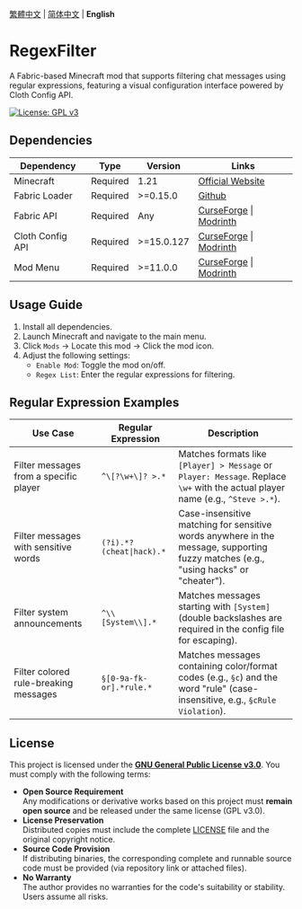 [繁體中文](./README_TW.md) | [简体中文](./README.md) | **English**

# RegexFilter

A Fabric-based Minecraft mod that supports filtering chat messages using regular
expressions, featuring a visual configuration interface powered by Cloth Config
API.

[![License: GPL v3](https://img.shields.io/badge/License-GPLv3-blue.svg)](https://www.gnu.org/licenses/gpl-3.0)

## Dependencies

| Dependency       | Type     | Version    | Links                                                                                                                            |
| ---------------- | -------- | ---------- | -------------------------------------------------------------------------------------------------------------------------------- |
| Minecraft        | Required | 1.21       | [Official Website](https://www.minecraft.net/)                                                                                   |
| Fabric Loader    | Required | >=0.15.0   | [Github](https://github.com/FabricMC/fabric-loader)                                                                              |
| Fabric API       | Required | Any        | [CurseForge](https://www.curseforge.com/minecraft/mc-mods/fabric-api) &#124; [Modrinth](https://modrinth.com/mod/fabric-api)     |
| Cloth Config API | Required | >=15.0.127 | [CurseForge](https://www.curseforge.com/minecraft/mc-mods/cloth-config) &#124; [Modrinth](https://modrinth.com/mod/cloth-config) |
| Mod Menu         | Required | >=11.0.0   | [CurseForge](https://www.curseforge.com/minecraft/mc-mods/modmenu) &#124; [Modrinth](https://modrinth.com/mod/modmenu)           |

## Usage Guide

1. Install all dependencies.
2. Launch Minecraft and navigate to the main menu.
3. Click `Mods` → Locate this mod → Click the mod icon.
4. Adjust the following settings:
   - `Enable Mod`: Toggle the mod on/off.
   - `Regex List`: Enter the regular expressions for filtering.

## Regular Expression Examples

| Use Case                               | Regular Expression       | Description                                                                                                                         |
| -------------------------------------- | ------------------------ | ----------------------------------------------------------------------------------------------------------------------------------- |
| Filter messages from a specific player | `^\[?\w+\]? >.*`         | Matches formats like `[Player] > Message` or `Player: Message`. Replace `\w+` with the actual player name (e.g., `^Steve >.*`).     |
| Filter messages with sensitive words   | `(?i).*?(cheat\|hack).*` | Case-insensitive matching for sensitive words anywhere in the message, supporting fuzzy matches (e.g., "using hacks" or "cheater"). |
| Filter system announcements            | `^\\[System\\].*`        | Matches messages starting with `[System]` (double backslashes are required in the config file for escaping).                        |
| Filter colored rule-breaking messages  | `§[0-9a-fk-or].*rule.*`  | Matches messages containing color/format codes (e.g., `§c`) and the word "rule" (case-insensitive, e.g., `§cRule Violation`).       |

## License

This project is licensed under the
**[GNU General Public License v3.0](LICENSE)**. You must comply with the
following terms:

- **Open Source Requirement**  
  Any modifications or derivative works based on this project must **remain open
  source** and be released under the same license (GPL v3.0).
- **License Preservation**  
  Distributed copies must include the complete [LICENSE](LICENSE) file and the
  original copyright notice.
- **Source Code Provision**  
  If distributing binaries, the corresponding complete and runnable source code
  must be provided (via repository link or attached files).
- **No Warranty**  
  The author provides no warranties for the code's suitability or stability.
  Users assume all risks.
